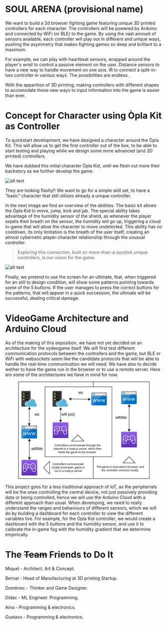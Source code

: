 # SOUL ARENA (provisional name)

We want to build a 2d browser fighting game featuring unique 3D printed controllers for each character. The controllers will be powered by Arduino and connected by WiFi (or BLE) to the game. By using the vast amount of sensors available, each controller will play out in different and unique ways, pushing the asymmetry that makes fighting games so deep and brilliant to a maximum. 

For example, we can play with heartbeat sensors, wrapped around the player's wrist to control a passive element on the user. Distance sensors to have a new way to handle movement on one axis. IR to connect a split-in-two controller in various ways. The possibilities are endless.

With the apparition of 3D printing, making controllers with different shapes to accomodate these new ways to input information into the game is easier than ever. 



# Concept for Character using Òpla Kit as Controller

To quickstart development, we have designed a character around the Òpla Kit. This will allow us to get the first controller out of the box, to be able to start testing and playing while we design some more advanced (and 3D printed) controllers.

We have dubbed this initial character Òpla Kid, until we flesh out more their backstory as we further develop the game. 

![alt text](concept/opla_kid.png)

They are looking flashy!! We want to go for a simple skill set, to have a "basic" character that still utilizes already a unique controller. 

In the next image we find an overview of the abilities. The basic kit allows the Òpla Kid to move, jump, kick and jab. The special ability takes advantage of the humidity sensor of the shield, as whenever the player expels their breath on the sensor, the humidity will go up, triggering a cloud in-game that will allow the character to move undetected. This ability has no cooldown, its only limitation is the breath of the user itself, creating an almost cybernetic player-character relationship through the unusual controller. 

> Exploring this connection, built on more-than-a-joystick unique controllers, is our vision for the game. 

![alt text](concept/opla_kid_controller.png)

Finally, we pretend to use the screen for an ultimate, that, when triggered for an still to design condition, will show some patterns pointing towards some of the 5 buttons. If the user manages to press the correct buttons for the patterns, that will appear in a quick succession, the ultimate will be successful, dealing critical damage.

# VideoGame Architecture and Arduino Cloud

As of the making of this exposition, we have not yet decided on an architecture for the vydeogame itself. We will first test different communication protocols between the controllers and the game, but BLE or WiFi with websockets seem like the candidate protocols that will be able to handle the real-time communication we will need. We have also to decide wether to have the game run in the browser or to use a remote server. Here are some of the architectures we have in mind for now.

<p align="center">
  <img src="concept/architecture_diagram.png" />
</p>

This project goes for a less traditional approach of IoT, as the peripherials will be the ones controlling the central device, not just passively providing data or being controlled, hence we will use the Arduino Cloud with a different approach than usual. When developing, we need to really understand the ranges and behaviours of different sensors, which we will do by building a dashboard for each controller to view the different variables live. For example, for the Òpla Kid controller, we would create a dashboard with the 5 buttons and the humidity sensor, and use it to calibrate the in-game fog with the humidity gradient that we determine empirically.

# The ~~Team~~ Friends to Do It

Miquel - Architect. Art & Concept.

Bernat - Head of Manufacturing at 3D printing Startup.

Domènec - Thinker and Game Designer.

Dídac - ML Engineer. Programming.

Aina - Programming & electronics.

Gustavo - Programming & electronics.


